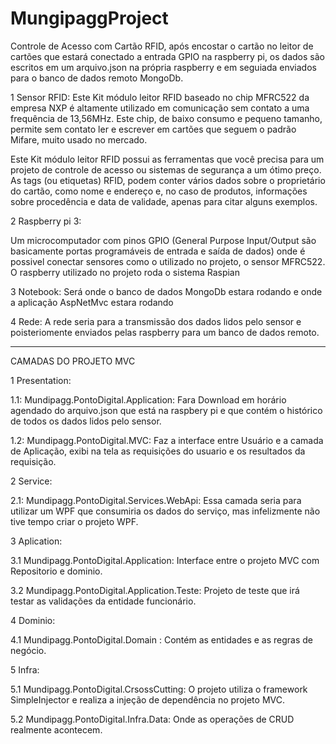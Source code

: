 # MungipaggProject

Controle de Acesso com Cartão RFID, após encostar o cartão no leitor de cartões que estará conectado a entrada GPIO na raspberry pi,
os dados são escritos em um arquivo.json na própria raspberry e em seguiada enviados para o banco de dados remoto MongoDb.


1 Sensor RFID:
Este Kit módulo leitor RFID baseado no chip MFRC522 da empresa NXP é altamente utilizado em comunicação sem contato a uma frequência de 
13,56MHz. Este chip, de baixo consumo e pequeno tamanho, permite sem contato ler e escrever em cartões que seguem o padrão Mifare, 
muito usado no mercado.

Este Kit módulo leitor RFID possui as ferramentas que você precisa para um projeto de controle de acesso ou sistemas de segurança 
a um ótimo preço. As tags (ou etiquetas) RFID, podem conter vários dados sobre o proprietário do cartão, como nome e endereço e,
no caso de produtos, informações sobre procedência e data de validade, apenas para citar alguns exemplos.

2 Raspberry pi 3:

Um microcomputador com pinos  GPIO (General Purpose Input/Output são basicamente portas programáveis de entrada e saída de dados)
onde é possivel conectar sensores como o utilizado no projeto, o sensor MFRC522. O raspberry utilizado no projeto roda o sistema Raspian

3 Notebook:
Será onde o banco de dados MongoDb estara rodando e onde a aplicação AspNetMvc estara rodando

4 Rede:
A rede seria para a transmissão dos dados lidos pelo sensor e poisteriomente enviados pelas raspberry para um banco de dados remoto.

______________________________________________________________________________________________________________________________

CAMADAS DO PROJETO MVC

1 Presentation:

1.1: Mundipagg.PontoDigital.Application: Fara Download em horário agendado do arquivo.json que está na raspbery pi e que contém o histórico de todos os dados lidos pelo sensor.

1.2: Mundipagg.PontoDigital.MVC: Faz a interface entre Usuário e a camada de Aplicação, exibi na tela as requisições do usuario e os resultados da requisição.

2 Service:

2.1: Mundipagg.PontoDigital.Services.WebApi: Essa camada seria para utilizar um WPF que consumiria os dados do serviço, mas infelizmente não tive tempo criar o projeto WPF.

3 Aplication:

3.1 Mundipagg.PontoDigital.Application: Interface entre  o projeto MVC com Repositorio e dominio.

3.2 Mundipagg.PontoDigital.Application.Teste: Projeto de teste que irá testar as validações da entidade funcionário.

4 Dominio:

4.1 Mundipagg.PontoDigital.Domain : Contém as entidades e as regras de negócio.

5 Infra:

5.1 Mundipagg.PontoDigital.CrsossCutting: O projeto utiliza o framework SimpleInjector e realiza a injeção de dependência no projeto MVC.

5.2 Mundipagg.PontoDigital.Infra.Data: Onde as operações de CRUD realmente acontecem.




